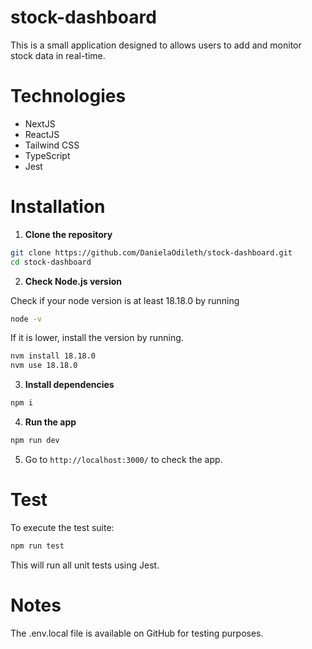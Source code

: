 # stock-dashboard

This is a small application designed to allows users to add and monitor stock data in real-time.

# Technologies

- NextJS
- ReactJS
- Tailwind CSS
- TypeScript
- Jest

# Installation

1. **Clone the repository**

```bash
git clone https://github.com/DanielaOdileth/stock-dashboard.git
cd stock-dashboard
```

2. **Check Node.js version**

Check if your node version is at least 18.18.0 by running

```bash
node -v
```

If it is lower, install the version by running.

```bash
nvm install 18.18.0
nvm use 18.18.0

```

3. **Install dependencies**

```bash
npm i
```

4. **Run the app**

```bash
npm run dev
```

5. Go to `http://localhost:3000/` to check the app.

# Test

To execute the test suite:

```bash
npm run test
```

This will run all unit tests using Jest.

# Notes

The .env.local file is available on GitHub for testing purposes.
